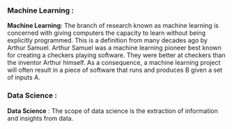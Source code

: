 ### Machine Learning :

**Machine Learning**: The branch of research known as machine learning is concerned with giving computers the capacity to learn without being explicitly programmed. This is a definition from many decades ago by Arthur Samuel. Arthur Samuel was a machine learning pioneer best known for creating a checkers playing software. They were better at checkers than the inventor Arthur himself. As a consequence, a machine learning project will often result in a piece of software that runs and produces B given a set of inputs A.

### Data Science : 

**Data Science** : The scope of data science is the extraction of information and insights from data.
